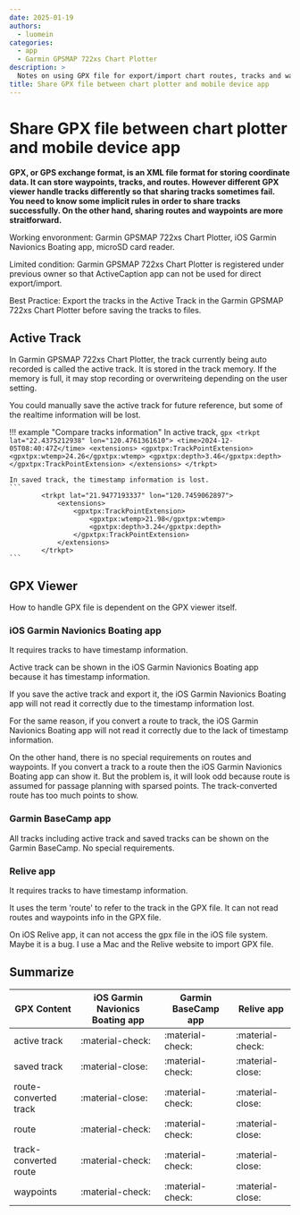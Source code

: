 ```yaml
---
date: 2025-01-19
authors:
  - luomein
categories:
  - app
  - Garmin GPSMAP 722xs Chart Plotter
description: >
  Notes on using GPX file for export/import chart routes, tracks and waypoints when it works and when it not.
title: Share GPX file between chart plotter and mobile device app
---
```


# Share GPX file between chart plotter and mobile device app

__GPX, or GPS exchange format, is an XML file format for storing coordinate data. It can store waypoints, tracks, and routes. However different GPX viewer handle tracks differently so that sharing tracks sometimes fail. You need to know some implicit rules in order to share tracks successfully. On the other hand, sharing routes and waypoints are more straitforward.__

Working envoronment: Garmin GPSMAP 722xs Chart Plotter, iOS Garmin Navionics Boating app, microSD card reader.

Limited condition: Garmin GPSMAP 722xs Chart Plotter is registered under previous owner so that ActiveCaption app can not be used for direct export/import.

Best Practice: Export the tracks in the Active Track in the Garmin GPSMAP 722xs Chart Plotter before saving the tracks to files.

<!-- more -->

## Active Track

In Garmin GPSMAP 722xs Chart Plotter, the track currently being auto recorded is called the active track. It is stored in the track memory. If the memory is full, it may stop recording or overwriteing depending on the user setting.

You could manually save the active track for future reference, but some of the realtime information will be lost. 

!!! example "Compare tracks information"
    In active track,
    ```gpx
            <trkpt lat="22.4375212938" lon="120.4761361610">
                <time>2024-12-05T08:40:47Z</time>
                <extensions>
                    <gpxtpx:TrackPointExtension>
                        <gpxtpx:wtemp>24.26</gpxtpx:wtemp>
                        <gpxtpx:depth>3.46</gpxtpx:depth>
                    </gpxtpx:TrackPointExtension>
                </extensions>
            </trkpt>
    ```

    In saved track, the timestamp information is lost.
    ```
            <trkpt lat="21.9477193337" lon="120.7459062897">
                <extensions>
                    <gpxtpx:TrackPointExtension>
                        <gpxtpx:wtemp>21.98</gpxtpx:wtemp>
                        <gpxtpx:depth>3.24</gpxtpx:depth>
                    </gpxtpx:TrackPointExtension>
                </extensions>
            </trkpt>
    ```

## GPX Viewer

How to handle GPX file is dependent on the GPX viewer itself. 

### iOS Garmin Navionics Boating app

It requires tracks to have timestamp information.

Active track can be shown in the iOS Garmin Navionics Boating app because it has timestamp information.

If you save the active track and export it, the iOS Garmin Navionics Boating app will not read it correctly due to the timestamp information lost.

For the same reason, if you convert a route to track, the iOS Garmin Navionics Boating app will not read it correctly due to the lack of timestamp information.

On the other hand, there is no special requirements on routes and waypoints. If you convert a track to a route then the iOS Garmin Navionics Boating app can show it. But the problem is, it will look odd because route is assumed for passage planning with sparsed points. The track-converted route has too much points to show.

[track-converted route]: share-gpx-file-between-chart-plotter-and-mobile-device-app/track-converted-route.png

[test]: the-past-present-and-future/mkdocs-material-0.1.0.png

### Garmin BaseCamp app

All tracks including active track and saved tracks can be shown on the Garmin BaseCamp. No special requirements.

### Relive app

It requires tracks to have timestamp information.

It uses the term 'route' to refer to the track in the GPX file. It can not read routes and waypoints info in the GPX file.

On iOS Relive app, it can not access the gpx file in the iOS file system. Maybe it is a bug. I use a Mac and the Relive website to import GPX file.

## Summarize
  
| GPX Content      | iOS Garmin Navionics Boating app  |  Garmin BaseCamp app      |  Relive app |
| ----------- | ------------------------------------ | --------------------- | -- |
| active track       | :material-check:     |:material-check:     |:material-check:     |
| saved track       | :material-close:   |:material-check:     | :material-close:  |
| route-converted track    | :material-close:     |:material-check:     |:material-close:   |
| route  | :material-check:     |:material-check:     |:material-close:   |
| track-converted route  | :material-check:     |:material-check:     |:material-close:   |
| waypoints  | :material-check:     |:material-check:     |:material-close:   |






